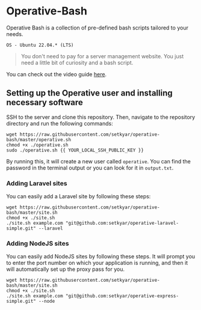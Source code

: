 # Operative-Bash

Operative Bash is a collection of pre-defined bash scripts tailored to your needs.

```
OS - Ubuntu 22.04.* (LTS)
```

> You don't need to pay for a server management website. You just need a little bit of curiosity and a bash script.

You can check out the video guide [here](https://www.loom.com/share/53ebb1d8945148f7be8aab4b8046ef2f).

## Setting up the Operative user and installing necessary software

SSH to the server and clone this repository. Then, navigate to the repository directory and run the following commands:

```
wget https://raw.githubusercontent.com/setkyar/operative-bash/master/operative.sh
chmod +x ./operative.sh
sudo ./operative.sh {{ YOUR_LOCAL_SSH_PUBLIC_KEY }}
```

By running this, it will create a new user called `operative`. You can find the password in the terminal output or you can look for it in `output.txt`.

### Adding Laravel sites

You can easily add a Laravel site by following these steps:

```
wget https://raw.githubusercontent.com/setkyar/operative-bash/master/site.sh
chmod +x ./site.sh
./site.sh example.com "git@github.com:setkyar/operative-laravel-simple.git" --laravel
```

### Adding NodeJS sites

You can easily add NodeJS sites by following these steps. It will prompt you to enter the port number on which your application is running, and then it will automatically set up the proxy pass for you.

```
wget https://raw.githubusercontent.com/setkyar/operative-bash/master/site.sh
chmod +x ./site.sh
./site.sh example.com "git@github.com:setkyar/operative-express-simple.git" --node
```